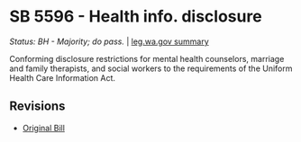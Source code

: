 # SB 5596 - Health info. disclosure
*Status: BH - Majority; do pass.* | [leg.wa.gov summary](https://app.leg.wa.gov/billsummary?BillNumber=5596&Year=2021)

Conforming disclosure restrictions for mental health counselors, marriage and family therapists, and social workers to the requirements of the Uniform Health Care Information Act.

## Revisions
* [Original Bill](1/)